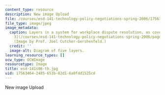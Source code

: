 ```yaml
---
content_type: resource
description: New image Upload
file: /courses/esd-141-technology-policy-negotiations-spring-2006/175634642485653b82d16a0fdd1525cd_esd-141s06-th.jpg
file_type: image/jpeg
image_metadata:
  caption: Layers in a system for workplace dispute resolution, as covered in [Lecture
    3](/courses/esd-141-technology-policy-negotiations-spring-2006/pages/lecture-notes).
    (Image by Prof. Joel Cutcher-Gershenfeld.)
  credit: ''
  image-alt: Diagram of five layers.
learning_resource_types: []
ocw_type: OCWImage
resourcetype: Image
title: esd-141s06-th.jpg
uid: 17563464-2485-653b-82d1-6a0fdd1525cd
---
```

New image Upload

